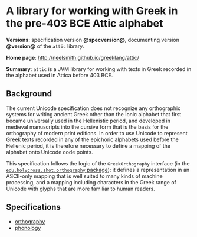 # A library for working with Greek in the pre-403 BCE Attic alphabet  #

**Versions**: specification version **@specversion@**, documenting version **@version@** of the `attic` library.

**Home page**: <http://neelsmith.github.io/greeklang/attic/>

**Summary**: `attic` is a JVM library for working with texts in Greek recorded in the alphabet used in Attica before 403 BCE.



## Background

The current Unicode specification does not recognize any orthographic systems for writing ancient Greek other than the Ionic alphabet that first became universally used in the Hellenistic period, and developed in medieval manuscripts into the cursive form that is the basis for the orthography of modern print editions. In order to use Unicode to represent Greek texts recorded in any of the epichoric alphabets used before the Hellenic period, it is therefore necessary to define a mapping of the alphabet onto Unicode code points.

This specification follows the logic of the `GreekOrthography` interface (in the [`edu.holycross.shot.orthography` package](http://neelsmith.github.io/greeklang/basics/api/)): it defines a representation in an ASCII-only mapping that is well suited to many kinds of machine processing, and a mapping including characters in the Greek range of Unicode with glyphs that are more familiar to human readers.



## Specifications

- <a concordion:run="concordion" href="orthography/Orthography.html">orthography</a>
- <a concordion:run="concordion" href="phonology/Phonology.html">phonology</a>
